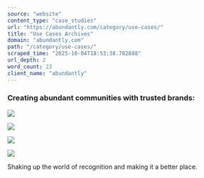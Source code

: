 ```yaml
---
source: "website"
content_type: "case_studies"
url: "https://abundantly.com/category/use-cases/"
title: "Use Cases Archives"
domain: "abundantly.com"
path: "/category/use-cases/"
scraped_time: "2025-10-04T18:53:38.782888"
url_depth: 2
word_count: 23
client_name: "abundantly"
---
```


### Creating abundant communities with trusted brands:

![](https://abundantly.com/wp-content/uploads/2022/05/unilever-logo-271x300.png)

![](https://abundantly.com/wp-content/uploads/2022/05/coco-cola-logo-300x98.png)

![](https://abundantly.com/wp-content/uploads/2022/05/luxottica-logo-300x79.png)

![](https://abundantly.com/wp-content/uploads/2022/05/microsoft-logo-e1651599715535.png)

Shaking up the world of recognition and making it a better place.